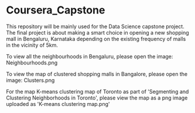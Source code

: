# Coursera_Capstone
This repository will be mainly used for the Data Science capstone project. The final project is about making a smart choice in opening a new shopping mall in Bengaluru, Karnataka depending on the existing frequency of malls in the vicinity of 5km.

To view all the neighbourhoods in Bengaluru, please open the image: Neighbourhoods.png

To view the map of clustered shopping malls in Bangalore, please open the image: Clusters.png

For the map K-means clustering map of Toronto as part of 'Segmenting and Clustering Neighborhoods in Toronto', please view the map as a png image uploaded as 'K-means clustering map.png'
